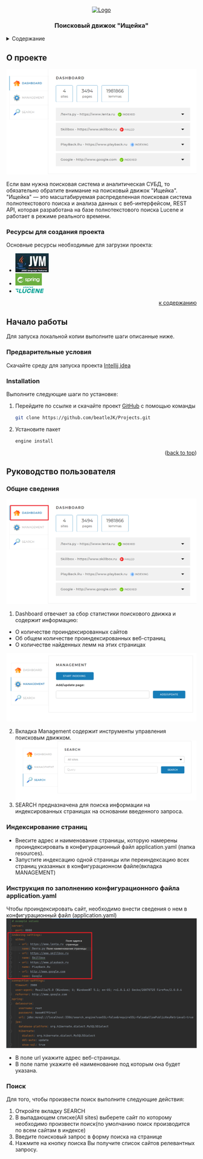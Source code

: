 <!-- PROJECT LOGO -->
<br />
<div align="center">
  <a href="https://github.com/othneildrew/Best-README-Template">
    <img src="images/logo.png" alt="Logo" width="80" height="80">
  </a>

<h3 align="center">Поисковый движок "Ищейка"</h3>
</div>


<!-- Таблица контента -->
<details>
  <summary>Содержание</summary>
  <ol>
    <li>
      <a href="#О проекте">О проекте</a>
      <ul>
        <li><a href="###Ресурсы для создания проекта">Ресурсы для создания проекта</a></li>
      </ul>
    </li>
    <li>
      <a href="# Начало работы">Начало работы</a>
      <ul>
        <li><a href="#prerequisites">Предварительные условия</a></li>
        <li><a href="#installation">Установка</a></li>
      </ul>
    </li>
    <li>
<a href="#usage">Руководство пользователя</a>
      <ul>
        <li><a href="#prerequisites">Общие сведения</a></li>
        <li><a href="#prerequisites">Индексирование страниц</a></li>
        <li><a href="#prerequisites">Инструкция по заполнению конфигурационного файла application.yaml</a></li>
        <li><a href="#installation">Поиск</a></li>
      </ul>

</li>
  </ol>
</details>



<!-- О проекте -->

## О проекте

[![Main page](images/1.png)](images/1.png)

Если вам нужна поисковая система и аналитическая СУБД,
то обязательно обратите внимание на поисковый движок "Ищейка".
"Ищейка" — это масштабируемая распределенная поисковая
система полнотекстового поиска и анализа данных
с веб-интерфейсом, REST API, которая разработана на базе
полнотекстового поиска Lucene и работает в режиме реального времени.

### Ресурсы для создания проекта

Основные ресурсы необходимые для загрузки проекта:

* ![JVM](images/2.jpg)
* ![JVM](images/3.png)
* ![JVM](images/4.png)

<p align="right"><a href="#О проекте">к содержанию</a></p>

<!-- GETTING STARTED -->

## Начало работы

Для запуска локальной копии выполните шаги описанные ниже.

### Предварительные условия

Скачайте среду для запуска проекта [Intellij idea](https://www.jetbrains.com/ru-ru/idea/)

### Installation

Выполните следующие шаги по установке:

1. Перейдите по ссылке и скачайте проект [GitHub](https://github.com/beatleJK/Projects.git) с помощью команды
   ```sh
   git clone https://github.com/beatleJK/Projects.git
   ```
2. Установите пакет
   ```sh
   engine install
   ```

<p align="right">(<a href="#readme-top">back to top</a>)</p>



<!-- USAGE EXAMPLES -->

## Руководство пользователя

### Общие сведения

![Пример](images/5.png)

1. Dashboard отвечает за сбор статистики поискового движка
   и содержит информацию:

* О количестве проиндексированных сайтов
* Об общем количестве проиндексированных веб-страниц
* О количестве найденных лемм на этих страницах

![Пример](images/6.png)

2. Вкладка Management содержит инструменты управления поисковым движком.
   ![Пример](images/7.png)
3. SEARCH предназначена для поиска информации на индексированных страницах
   на основании введенного запроса.

### Индексирование страниц

* Внесите адрес и наименование страницы, которую
  намерены проиндексировать в конфигурационный файл application.yaml
  (папка resources).
* Запустите индексацию одной страницы или переиндексацию
  всех страниц указанных в конфигурационном файле(вкладка MANAGEMENT)

### Инструкция по заполнению конфигурационного файла application.yaml
Чтобы проиндексировать сайт, необходимо внести сведения о нем в конфигурационный файл (application.yaml)
![Пример](images/8.png)
* В поле url укажите адрес веб-страницы.
* В поле name укажите её наименование под которым она будет указана.

### Поиск
Для того, чтобы произвести поиск выполните следующие действия: 
1. Откройте вкладку SEARCH 
2. В выпадающем списке(All sites) выберете сайт по которому необходимо
произвести поиск(по умолчанию поиск производится по всем сайтам в индексе)
3. Введите поисковый запрос в форму поиска на странице
4. Нажмите на кнопку поиска
Вы получите список сайтов релевантных запросу.